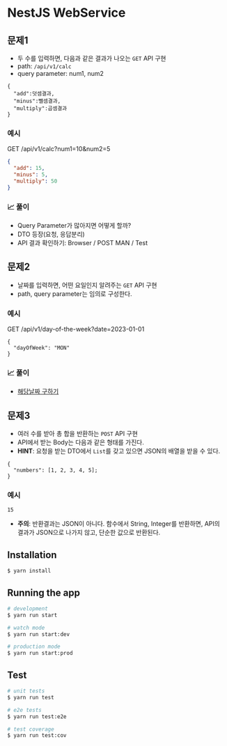 # NestJS WebService

## 문제1

- 두 수를 입력하면, 다음과 같은 결과가 나오는 `GET` API 구현
- path: `/api/v1/calc`
- query parameter: num1, num2

```text
{
  "add":덧셈결과,
  "minus":뺄셈결과,
  "multiply":곱셈결과 
}
```

### 예시

GET /api/v1/calc?num1=10&num2=5

```json
{
  "add": 15,
  "minus": 5,
  "multiply": 50
}
```

### 📈 풀이

- Query Parameter가 많아지면 어떻게 할까?
- DTO 등장(요청, 응답분리)
- API 결과 확인하기: Browser / POST MAN / Test

## 문제2

- 날짜를 입력하면, 어떤 요일인지 알려주는 `GET` API 구현
- path, query parameter는 임의로 구성한다.

### 예시

GET /api/v1/day-of-the-week?date=2023-01-01

```text
{
  "dayOfWeek": "MON"
}
```

### 📈 풀이

- [해당날짜 구하기](https://www.w3schools.com/jsref/jsref_getday.asp)

## 문제3

- 여러 수를 받아 총 합을 반환하는 `POST` API 구현
- API에서 받는 Body는 다음과 같은 형태를 가진다.
- **HINT**: 요청을 받는 DTO에서 `List`를 갖고 있으면 JSON의 배열을 받을 수 있다.

```text
{
  "numbers": [1, 2, 3, 4, 5];
}
```

### 예시

```text
15
```

- **주의**: 반환결과는 JSON이 아니다. 함수에서 String, Integer를 반환하면, API의 결과가 JSON으로 나가지 않고, 단순한 값으로 반환된다.

## Installation

```bash
$ yarn install
```

## Running the app

```bash
# development
$ yarn run start

# watch mode
$ yarn run start:dev

# production mode
$ yarn run start:prod
```

## Test

```bash
# unit tests
$ yarn run test

# e2e tests
$ yarn run test:e2e

# test coverage
$ yarn run test:cov
```
